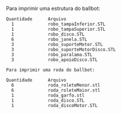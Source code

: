 Para imprimir uma estrutura do ballbot:
    
    Quantidade      Arquivo 
      1             robo_tampaInferior.STL
      1             robo_tampaSuperior.STL
      1             robo_disco.STL
      6             robo_janela.STL
      3             robo_suporteMotor.STL
      3             robo_suporteMotorDisco.STL
      3             robo_paralama.STL
      3             robo_apoioDisco.STL
      
    Para imprimir uma roda do ballbot:
    
    Quantidade      Arquivo 
      6             roda_roleteMenor.stl
      6             roda_roleteMaior.stl
      1             roda_garfo.stl
      1             roda_disco.STL
      1             roda_discoMotor.STL
      